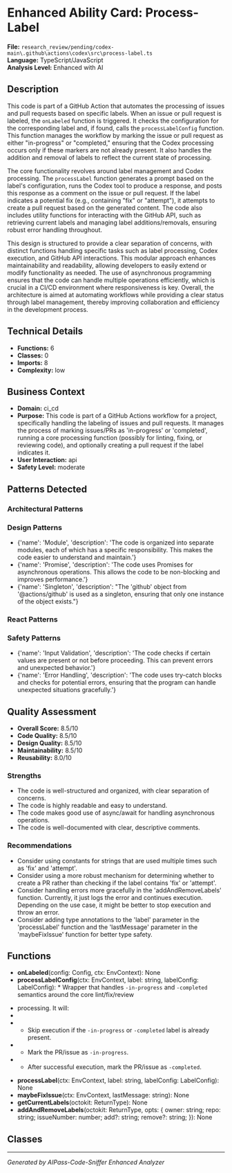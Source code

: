 # Enhanced Ability Card: Process-Label

**File:** `research_review/pending/codex-main\.github\actions\codex\src\process-label.ts`  
**Language:** TypeScript/JavaScript  
**Analysis Level:** Enhanced with AI

## Description

This code is part of a GitHub Action that automates the processing of issues and pull requests based on specific labels. When an issue or pull request is labeled, the `onLabeled` function is triggered. It checks the configuration for the corresponding label and, if found, calls the `processLabelConfig` function. This function manages the workflow by marking the issue or pull request as either "in-progress" or "completed," ensuring that the Codex processing occurs only if these markers are not already present. It also handles the addition and removal of labels to reflect the current state of processing.

The core functionality revolves around label management and Codex processing. The `processLabel` function generates a prompt based on the label's configuration, runs the Codex tool to produce a response, and posts this response as a comment on the issue or pull request. If the label indicates a potential fix (e.g., containing "fix" or "attempt"), it attempts to create a pull request based on the generated content. The code also includes utility functions for interacting with the GitHub API, such as retrieving current labels and managing label additions/removals, ensuring robust error handling throughout.

This design is structured to provide a clear separation of concerns, with distinct functions handling specific tasks such as label processing, Codex execution, and GitHub API interactions. This modular approach enhances maintainability and readability, allowing developers to easily extend or modify functionality as needed. The use of asynchronous programming ensures that the code can handle multiple operations efficiently, which is crucial in a CI/CD environment where responsiveness is key. Overall, the architecture is aimed at automating workflows while providing a clear status through label management, thereby improving collaboration and efficiency in the development process.

## Technical Details

- **Functions:** 6
- **Classes:** 0
- **Imports:** 8
- **Complexity:** low




## Business Context

- **Domain:** ci_cd
- **Purpose:** This code is part of a GitHub Actions workflow for a project, specifically handling the labeling of issues and pull requests. It manages the process of marking issues/PRs as 'in-progress' or 'completed', running a core processing function (possibly for linting, fixing, or reviewing code), and optionally creating a pull request if the label indicates it.
- **User Interaction:** api
- **Safety Level:** moderate



## Patterns Detected

### Architectural Patterns


### Design Patterns
- {'name': 'Module', 'description': 'The code is organized into separate modules, each of which has a specific responsibility. This makes the code easier to understand and maintain.'}
- {'name': 'Promise', 'description': 'The code uses Promises for asynchronous operations. This allows the code to be non-blocking and improves performance.'}
- {'name': 'Singleton', 'description': "The 'github' object from '@actions/github' is used as a singleton, ensuring that only one instance of the object exists."}

### React Patterns


### Safety Patterns
- {'name': 'Input Validation', 'description': 'The code checks if certain values are present or not before proceeding. This can prevent errors and unexpected behavior.'}
- {'name': 'Error Handling', 'description': 'The code uses try-catch blocks and checks for potential errors, ensuring that the program can handle unexpected situations gracefully.'}



## Quality Assessment

- **Overall Score:** 8.5/10
- **Code Quality:** 8.5/10
- **Design Quality:** 8.5/10
- **Maintainability:** 8.5/10
- **Reusability:** 8.0/10

### Strengths
- The code is well-structured and organized, with clear separation of concerns.
- The code is highly readable and easy to understand.
- The code makes good use of async/await for handling asynchronous operations.
- The code is well-documented with clear, descriptive comments.

### Recommendations
- Consider using constants for strings that are used multiple times such as 'fix' and 'attempt'.
- Consider using a more robust mechanism for determining whether to create a PR rather than checking if the label contains 'fix' or 'attempt'.
- Consider handling errors more gracefully in the 'addAndRemoveLabels' function. Currently, it just logs the error and continues execution. Depending on the use case, it might be better to stop execution and throw an error.
- Consider adding type annotations to the 'label' parameter in the 'processLabel' function and the 'lastMessage' parameter in the 'maybeFixIssue' function for better type safety.


## Functions

- **onLabeled**(config: Config, ctx: EnvContext): None
- **processLabelConfig**(ctx: EnvContext, label: string, labelConfig: LabelConfig): * Wrapper that handles `-in-progress` and `-completed` semantics around the core lint/fix/review
 * processing. It will:
 *
 * - Skip execution if the `-in-progress` or `-completed` label is already present.
 * - Mark the PR/issue as `-in-progress`.
 * - After successful execution, mark the PR/issue as `-completed`.
- **processLabel**(ctx: EnvContext, label: string, labelConfig: LabelConfig): None
- **maybeFixIssue**(ctx: EnvContext, lastMessage: string): None
- **getCurrentLabels**(octokit: ReturnType<typeof github.getOctokit>): None
- **addAndRemoveLabels**(octokit: ReturnType<typeof github.getOctokit>, opts: {
    owner: string;
    repo: string;
    issueNumber: number;
    add?: string;
    remove?: string;
  }): None

## Classes



---
*Generated by AIPass-Code-Sniffer Enhanced Analyzer*
